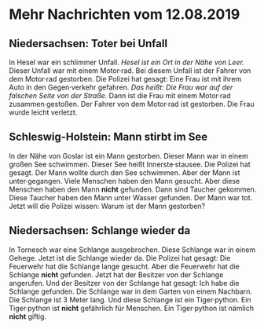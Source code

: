 # Mehr Nachrichten vom 12.08.2019


## Niedersachsen: Toter bei Unfall
In Hesel war ein schlimmer Unfall. 
*Hesel ist ein Ort in der Nähe von Leer.* Dieser Unfall war mit einem Motor·rad. Bei diesem Unfall ist der Fahrer von dem Motor·rad gestorben. Die Polizei hat gesagt: Eine Frau ist mit ihrem Auto in den Gegen·verkehr gefahren. *Das heißt:* *Die Frau war auf der falschen Seite von der Straße.* Dann ist die Frau mit einem Motor·rad zusammen·gestoßen. Der Fahrer von dem Motor·rad ist gestorben. Die Frau wurde leicht verletzt. 

## Schleswig-Holstein: Mann stirbt im See
In der Nähe von Goslar ist ein Mann gestorben. Dieser Mann war in einem großen See schwimmen. Dieser See heißt Innerste·stausee. Die Polizei hat gesagt. Der Mann wollte durch den See schwimmen. Aber der Mann ist unter·gegangen. Viele Menschen haben den Mann gesucht. Aber diese Menschen haben den Mann **nicht** gefunden. Dann sind Taucher gekommen. Diese Taucher haben den Mann unter Wasser gefunden. Der Mann war tot. Jetzt will die Polizei wissen: Warum ist der Mann gestorben? 

## Niedersachsen: Schlange wieder da
In Tornesch war eine Schlange ausgebrochen. Diese Schlange war in einem Gehege. Jetzt ist die Schlange wieder da. Die Polizei hat gesagt: Die Feuerwehr hat die Schlange lange gesucht. Aber die Feuerwehr hat die Schlange **nicht** gefunden. Jetzt hat der Besitzer von der Schlange angerufen. Und der Besitzer von der Schlange hat gesagt: Ich habe die Schlange gefunden. Die Schlange war in dem Garten von einem Nachbarn. Die Schlange ist 3 Meter lang. Und diese Schlange ist ein Tiger·python. Ein Tiger·python ist **nicht** gefährlich für Menschen. Ein Tiger·python ist nämlich **nicht** giftig. 
